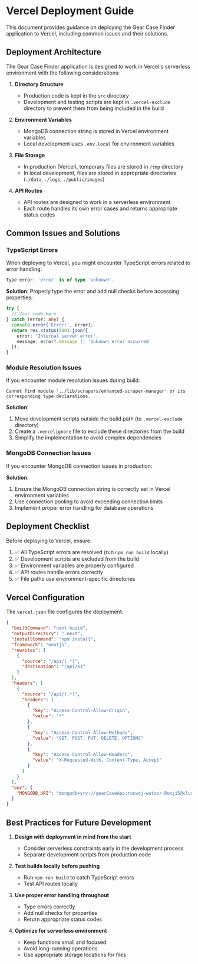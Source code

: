 # Vercel Deployment Guide

This document provides guidance on deploying the Gear Case Finder application to Vercel, including common issues and their solutions.

## Deployment Architecture

The Gear Case Finder application is designed to work in Vercel's serverless environment with the following considerations:

1. **Directory Structure**
   - Production code is kept in the `src` directory
   - Development and testing scripts are kept in `.vercel-exclude` directory to prevent them from being included in the build

2. **Environment Variables**
   - MongoDB connection string is stored in Vercel environment variables
   - Local development uses `.env.local` for environment variables

3. **File Storage**
   - In production (Vercel), temporary files are stored in `/tmp` directory
   - In local development, files are stored in appropriate directories (`./data`, `./logs`, `./public/images`)

4. **API Routes**
   - API routes are designed to work in a serverless environment
   - Each route handles its own error cases and returns appropriate status codes

## Common Issues and Solutions

### TypeScript Errors

When deploying to Vercel, you might encounter TypeScript errors related to error handling:

```typescript
Type error: 'error' is of type 'unknown'.
```

**Solution**: Properly type the error and add null checks before accessing properties:

```typescript
try {
  // Your code here
} catch (error: any) {
  console.error('Error:', error);
  return res.status(500).json({ 
    error: 'Internal server error', 
    message: error?.message || 'Unknown error occurred' 
  });
}
```

### Module Resolution Issues

If you encounter module resolution issues during build:

```
Cannot find module '../lib/scrapers/enhanced-scraper-manager' or its corresponding type declarations.
```

**Solution**: 
1. Move development scripts outside the build path (to `.vercel-exclude` directory)
2. Create a `.vercelignore` file to exclude these directories from the build
3. Simplify the implementation to avoid complex dependencies

### MongoDB Connection Issues

If you encounter MongoDB connection issues in production:

**Solution**:
1. Ensure the MongoDB connection string is correctly set in Vercel environment variables
2. Use connection pooling to avoid exceeding connection limits
3. Implement proper error handling for database operations

## Deployment Checklist

Before deploying to Vercel, ensure:

1. ✅ All TypeScript errors are resolved (run `npm run build` locally)
2. ✅ Development scripts are excluded from the build
3. ✅ Environment variables are properly configured
4. ✅ API routes handle errors correctly
5. ✅ File paths use environment-specific directories

## Vercel Configuration

The `vercel.json` file configures the deployment:

```json
{
  "buildCommand": "next build",
  "outputDirectory": ".next",
  "installCommand": "npm install",
  "framework": "nextjs",
  "rewrites": [
    {
      "source": "/api/(.*)",
      "destination": "/api/$1"
    }
  ],
  "headers": [
    {
      "source": "/api/(.*)",
      "headers": [
        {
          "key": "Access-Control-Allow-Origin",
          "value": "*"
        },
        {
          "key": "Access-Control-Allow-Methods",
          "value": "GET, POST, PUT, DELETE, OPTIONS"
        },
        {
          "key": "Access-Control-Allow-Headers",
          "value": "X-Requested-With, Content-Type, Accept"
        }
      ]
    }
  ],
  "env": {
    "MONGODB_URI": "mongodb+srv://gearCaseApp:rucwoj-watxor-Rocji5@cluster0.mongodb.net/musician-case-finder"
  }
}
```

## Best Practices for Future Development

1. **Design with deployment in mind from the start**
   - Consider serverless constraints early in the development process
   - Separate development scripts from production code

2. **Test builds locally before pushing**
   - Run `npm run build` to catch TypeScript errors
   - Test API routes locally

3. **Use proper error handling throughout**
   - Type errors correctly
   - Add null checks for properties
   - Return appropriate status codes

4. **Optimize for serverless environment**
   - Keep functions small and focused
   - Avoid long-running operations
   - Use appropriate storage locations for files
